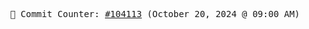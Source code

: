 <p align="center">
    <samp>
        📮 Commit Counter: <a href="https://github.com/Javascript-void0/Javascript-void0/commits/main">#104113</a> (October 20, 2024 @ 09:00 AM)
    </samp>
</p>